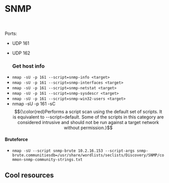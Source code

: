 # SNMP
<br><br>Ports:
- UDP 161
- UDP 162

  ### Get host info
* `nmap -sU -p 161 --script=snmp-info <target>`
* `nmap -sU -p 161 --script=snmp-interfaces <target>`
* `nmap -sU -p 161 --script=snmp-netstat <target>`
* `nmap -sU -p 161 --script=snmp-sysdescr <target>`
* `nmap -sU -p 161 --script=snmp-win32-users <target>`
* nmap -sU -p 161 -sC <target>
  $${\color{red}Performs a script scan using the default set of scripts. It is equivalent to --script=default. Some of the scripts in this category are considered intrusive and should not be run against a target network without permission.}$$

#### Bruteforce
* `nmap -sU --script snmp-brute 10.2.16.153 --script-args snmp-brute.communitiesdb=/usr/share/wordlists/seclists/Discovery/SNMP/common-snmp-community-strings.txt`


## Cool resources

